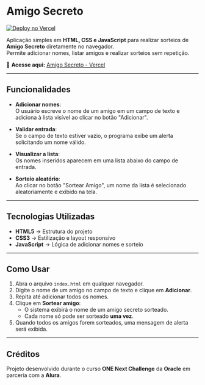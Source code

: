 # Amigo Secreto

[![Deploy no Vercel](https://img.shields.io/badge/Vercel-Deploy-success?style=for-the-badge&logo=vercel&logoColor=white)](https://one-oracle-challenge-amigo-secreto.vercel.app/)


Aplicação simples em **HTML, CSS e JavaScript** para realizar sorteios de **Amigo Secreto** diretamente no navegador.  
Permite adicionar nomes, listar amigos e realizar sorteios sem repetição.

🔗 **Acesse aqui:** [Amigo Secreto - Vercel](https://one-oracle-challenge-amigo-secreto.vercel.app/)

---

## Funcionalidades

- **Adicionar nomes**:  
  O usuário escreve o nome de um amigo em um campo de texto e adiciona à lista visível ao clicar no botão "Adicionar".

- **Validar entrada**:  
  Se o campo de texto estiver vazio, o programa exibe um alerta solicitando um nome válido.

- **Visualizar a lista**:  
  Os nomes inseridos aparecem em uma lista abaixo do campo de entrada.

- **Sorteio aleatório**:  
  Ao clicar no botão "Sortear Amigo", um nome da lista é selecionado aleatoriamente e exibido na tela.

---

## Tecnologias Utilizadas

- **HTML5** → Estrutura do projeto  
- **CSS3** → Estilização e layout responsivo  
- **JavaScript** → Lógica de adicionar nomes e sorteio  

---

## Como Usar

1. Abra o arquivo `index.html` em qualquer navegador.
2. Digite o nome de um amigo no campo de texto e clique em **Adicionar**.
3. Repita até adicionar todos os nomes.
4. Clique em **Sortear amigo**:
   - O sistema exibirá o nome de um amigo secreto sorteado.
   - Cada nome só pode ser sorteado **uma vez**.
5. Quando todos os amigos forem sorteados, uma mensagem de alerta será exibida.

---

## Créditos

Projeto desenvolvido durante o curso **ONE Next Challenge** da **Oracle** em parceria com a **Alura**.
